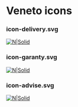 # Veneto icons

### icon-delivery.svg
[![N|Solid](http://veneto.super.perevorot.com/html/app/assets/pictures/icon-delivery.svg)](https://github.com/doriksan/veneto_icons/blob/master/icon-delivery.md)

### icon-garanty.svg
[![N|Solid](http://veneto.super.perevorot.com/html/app/assets/pictures/icon-garanty.svg)](https://github.com/doriksan/veneto_icons/blob/master/icon-garanty.md)

### icon-advise.svg
[![N|Solid](http://veneto.super.perevorot.com/html/app/assets/pictures/icon-advise.svg)](https://github.com/doriksan/veneto_icons/blob/master/icon-advise.md)


